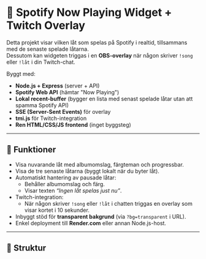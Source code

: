 # 🎵 Spotify Now Playing Widget + Twitch Overlay

Detta projekt visar vilken låt som spelas på Spotify i realtid, tillsammans med de senaste spelade låtarna.  
Dessutom kan widgeten triggas i en **OBS-overlay** när någon skriver `!song` eller `!låt` i din Twitch-chat.

Byggt med:
- **Node.js + Express** (server + API)
- **Spotify Web API** (hämtar "Now Playing")
- **Lokal recent-buffer** (bygger en lista med senast spelade låtar utan att spamma Spotify API)
- **SSE (Server-Sent Events)** för overlay
- **tmi.js** för Twitch-integration
- **Ren HTML/CSS/JS frontend** (inget byggsteg)

---

## 🚀 Funktioner

- Visa nuvarande låt med albumomslag, färgteman och progressbar.
- Visa de tre senaste låtarna (byggt lokalt när du byter låt).
- Automatiskt hantering av pausade låtar:
  - Behåller albumomslag och färg.
  - Visar texten *“Ingen låt spelas just nu”*.
- Twitch-integration:
  - När någon skriver `!song` eller `!låt` i chatten triggas en overlay som visar kortet i 10 sekunder.
- Inbyggt stöd för **transparent bakgrund** (via `?bg=transparent` i URL).
- Enkel deployment till **Render.com** eller annan Node.js-host.

---

## 📂 Struktur

